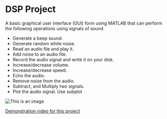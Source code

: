 
# DSP Project

A basic graphical user interface (GUI) form using MATLAB that can
perform the following operations using signals of sound
  - Generate a beep sound.
  - Generate random white noise.
  - Read an audio file and play it.
  - Add noise to an audio file.
  - Record the audio signal and write it on your disk.
  - Increase/decrease volume.
  - Increase/decrease speed.
  - Echo the audio.
  - Remove noise from the audio.
  - Subtract, and Multiply two signals.
  - Plot the audio signal. Use subplot

![This is an image](https://res.cloudinary.com/ein39/image/upload/v1672081198/dsp_%5Broject/thumbnail_g7zevd.png)



[Demonstration video for this project](dsp_project_record.mkv)
